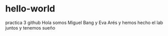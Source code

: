 # hello-world
practica 3 github
Hola somos Miguel Bang y Eva Arés y hemos hecho el lab juntos y tenemos sueño
